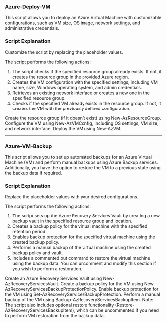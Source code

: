 ### Azure-Deploy-VM
This script allows you to deploy an Azure Virtual Machine with customizable configurations, such as VM size, OS image, network settings, and administrative credentials.

### Script Explanation
Customize the script by replacing the placeholder values.

The script performs the following actions:
1. The script checks if the specified resource group already exists. If not, it creates the resource group in the provided Azure region.
2. Creates the VM configuration with the specified settings, including VM name, size, Windows operating system, and admin credentials.
3. Retrieves an existing network interface or creates a new one in the specified resource group.
4. Checks if the specified VM already exists in the resource group. If not, it creates the VM with the previously defined configuration.

Create the resource group (if it doesn't exist) using New-AzResourceGroup.
Configure the VM using New-AzVMConfig, including OS settings, VM size, and network interface.
Deploy the VM using New-AzVM.

-----------------------------------------------------------------

### Azure-VM-Backup
This script allows you to set up automated backups for an Azure Virtual Machine (VM) and perform manual backups using Azure Backup services. Additionally, you have the option to restore the VM to a previous state using the backup data if required.

### Script Explanation
Replace the placeholder values with your desired configurations.

The script performs the following actions:
1. The script sets up the Azure Recovery Services Vault by creating a new backup vault in the specified resource group and location.
2. Creates a backup policy for the virtual machine with the specified retention period.
3. Enables backup protection for the specified virtual machine using the created backup policy.
4. Performs a manual backup of the virtual machine using the created backup policy and vault.
5. Includes a commented out command to restore the virtual machine using the backup data. You can uncomment and modify this section if you wish to perform a restoration.

Create an Azure Recovery Services Vault using New-AzRecoveryServicesVault.
Create a backup policy for the VM using New-AzRecoveryServicesBackupProtectionPolicy.
Enable backup protection for the VM using Set-AzRecoveryServicesBackupProtection.
Perform a manual backup of the VM using Backup-AzRecoveryServicesBackupItem.
Note: The script also includes optional restore functionality (Restore-AzRecoveryServicesBackupItem), which can be uncommented if you need to perform VM restoration from the backup data.
